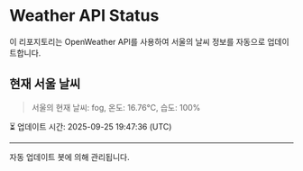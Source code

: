 
# Weather API Status

이 리포지토리는 OpenWeather API를 사용하여 서울의 날씨 정보를 자동으로 업데이트합니다.

## 현재 서울 날씨
> 서울의 현재 날씨: fog, 온도: 16.76°C, 습도: 100%

⏳ 업데이트 시간: 2025-09-25 19:47:36 (UTC)

---
자동 업데이트 봇에 의해 관리됩니다.
